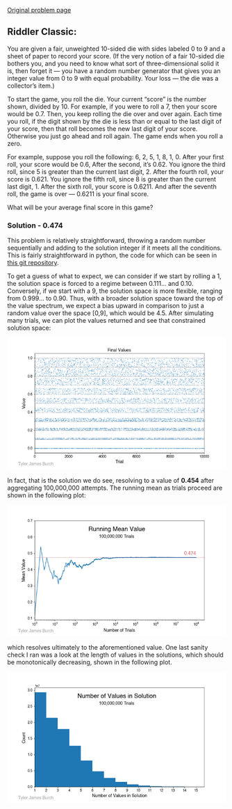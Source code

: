 [Original problem page](https://fivethirtyeight.com/features/how-low-can-you-roll/)


## Riddler Classic:

You are given a fair, unweighted 10-sided die with sides labeled 0 to 9 and a sheet of paper to record your score. (If the very notion of a fair 10-sided die bothers you, and you need to know what sort of three-dimensional solid it is, then forget it — you have a random number generator that gives you an integer value from 0 to 9 with equal probability. Your loss — the die was a collector’s item.)

To start the game, you roll the die. Your current “score” is the number shown, divided by 10. For example, if you were to roll a 7, then your score would be 0.7. Then, you keep rolling the die over and over again. Each time you roll, if the digit shown by the die is less than or equal to the last digit of your score, then that roll becomes the new last digit of your score. Otherwise you just go ahead and roll again. The game ends when you roll a zero.

For example, suppose you roll the following: 6, 2, 5, 1, 8, 1, 0. After your first roll, your score would be 0.6, After the second, it’s 0.62. You ignore the third roll, since 5 is greater than the current last digit, 2. After the fourth roll, your score is 0.621. You ignore the fifth roll, since 8 is greater than the current last digit, 1. After the sixth roll, your score is 0.6211. And after the seventh roll, the game is over — 0.6211 is your final score.

What will be your average final score in this game?

### __Solution__ - 0.474

This problem is relatively straightforward, throwing a random number sequentially and adding to the solution integer if it meets all the conditions. This is fairly straightforward in python, the code for which can be seen in [this git repository](https://github.com/tjburch/puzzles/tree/master/ridder538_2019_Nov15). 

To get a guess of what to expect, we can consider if we start by rolling a 1, the solution space is forced to a regime between 0.111... and 0.10. Conversely, if we start with a 9, the solution space is more flexible, ranging from 0.999... to 0.90. Thus, with a broader solution space toward the top of the value spectrum, we expect a bias upward in comparison to just a random value over the space [0,9], which would be 4.5. After simulating many trials, we can plot the values returned and see that constrained solution space:

![](values.png)

In fact, that is the solution we do see, resolving to a value of **0.454** after aggregating 100,000,000 attempts. The running mean as trials proceed are shown in the following plot:

![](running_mean.png)

which resolves ultimately to the aforementioned value. One last sanity check I ran was a look at the length of values in the solutions, which should be monotonically decreasing, shown in the following plot.

![](nValues.png)


